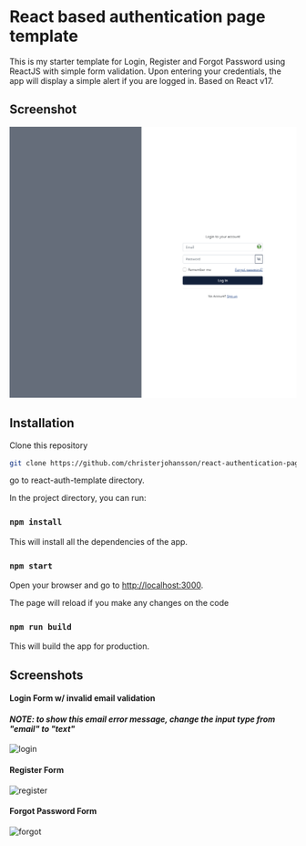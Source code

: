 # React based authentication page template

This is my starter template for Login, Register and Forgot Password using ReactJS with simple form validation. Upon entering your credentials, the app will display a simple alert if you are logged in.
Based on React v17.

## Screenshot
![Screenshot of login page](src/assets/screenshot.png "Screenshot of login page")

## Installation
Clone this repository
```bash
git clone https://github.com/christerjohansson/react-authentication-page-template.git
```

go to react-auth-template directory.

In the project directory, you can run:

### `npm install`
This will install all the dependencies of the app.

### `npm start`

Open your browser and go to [http://localhost:3000](http://localhost:3000).

The page will reload if you make any changes on the code

### `npm run build`

This will build the app for production.


## Screenshots


#### Login Form w/ invalid email validation
#### *NOTE: to show this email error message, change the input type from "email" to "text"*

![login](https://i.imgur.com/0QKNX05.png)

#### Register Form
![register](https://i.imgur.com/H8ZJOPj.png)

#### Forgot Password Form
![forgot](https://i.imgur.com/moZyR37.png)

